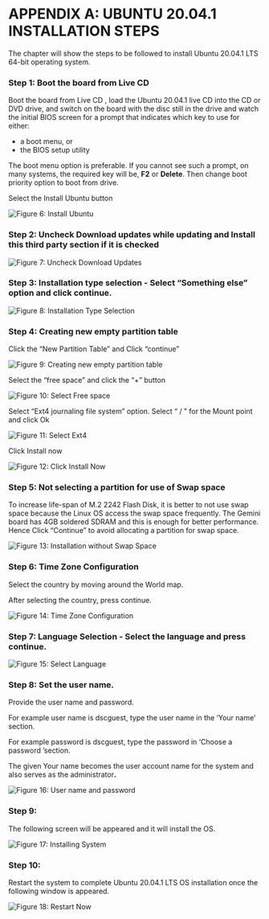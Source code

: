 # APPENDIX A: UBUNTU 20.04.1 INSTALLATION STEPS

The chapter will show the steps to be followed to install Ubuntu 20.04.1 LTS 64-bit operating system.

### **Step 1:** **Boot the board from Live CD**

Boot the board from Live CD , load the Ubuntu 20.04.1 live CD into the CD or DVD drive, and switch on the board with the disc still in the drive and watch the initial BIOS screen for a prompt that indicates which key to use for either:

* a boot menu, or
* the BIOS setup utility

The boot menu option is preferable. If you cannot see such a prompt, on many systems, the required key will be, **F2** or **Delete**. Then change boot priority option to boot from drive.

Select the Install Ubuntu button

![Figure 6:  Install Ubuntu](broken-reference)

### **Step 2:** Uncheck Download updates while updating and Install this third party section if it is checked

![Figure 7:  Uncheck Download Updates](broken-reference)

### **Step 3: Installation type selection -** Select “Something else” option and click continue.&#x20;

![Figure 8:  Installation Type Selection](broken-reference)

### **Step 4: Creating new empty partition table**

Click the “New Partition Table” and Click “continue”

![Figure 9:  Creating new empty partition table](broken-reference)

Select the “free space” and click the “+” button

![Figure 10:  Select Free space](broken-reference)

Select “Ext4 journaling file system” option.  Select “ / ” for the Mount point and click Ok

![Figure 11:  Select Ext4](broken-reference)

Click Install now

![Figure 12:  Click Install Now](broken-reference)

### **Step 5: Not selecting a partition for use of Swap space**

To increase life-span of M.2 2242 Flash Disk, it is better to not use swap space because the Linux OS access the swap space frequently. The Gemini board has 4GB soldered SDRAM and this is enough for better performance. Hence Click “Continue” to avoid allocating a partition for swap space.

![Figure 13:  Installation without Swap Space](broken-reference)

### **Step 6: Time Zone Configuration**

Select the country by moving around the World map.

After selecting the country, press continue.

![Figure 14:  Time Zone Configuration](broken-reference)

### **Step 7: Language Selection -** Select the language and press continue.          &#x20;

![Figure 15:  Select Language](broken-reference)

### **Step 8: Set the user name.**

Provide the user name and password.

For example user name is dscguest, type the user name in the ‘Your name’ section.

For example password is dscguest, type the password in ‘Choose a password ’section.

The given Your name becomes the user account name for the system and also serves as the administrato&#x72;**.**

![Figure 16:  User name and password](broken-reference)

### **Step 9:**

The following screen will be appeared and it will install the OS.

![Figure 17:  Installing System](broken-reference)

### **Step 10:**

Restart the system to complete Ubuntu 20.04.1 LTS OS installation once the following window is appeared.

![Figure 18:  Restart Now](broken-reference)



